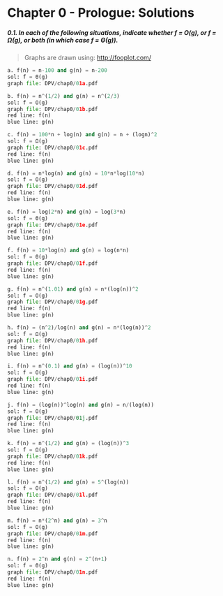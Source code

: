 Chapter 0 - Prologue: Solutions
=============================================

##### 0.1. In each of the following situations, indicate whether f = O(g), or f = Ω(g), or both (in which case f = Θ(g)).

> Graphs are drawn using: http://fooplot.com/

```py
a. f(n) = n-100 and g(n) = n-200
sol: f = Θ(g)
graph file: DPV/chap0/01a.pdf
```
```py
b. f(n) = n^(1/2) and g(n) = n^(2/3)
sol: f = O(g)
graph file: DPV/chap0/01b.pdf
red line: f(n)
blue line: g(n)
```
```py
c. f(n) = 100*n + log(n) and g(n) = n + (logn)^2
sol: f = Ω(g)
graph file: DPV/chap0/01c.pdf
red line: f(n)
blue line: g(n)
```
```py
d. f(n) = n*log(n) and g(n) = 10*n*log(10*n)
sol: f = O(g)
graph file: DPV/chap0/01d.pdf
red line: f(n)
blue line: g(n)
```
```py
e. f(n) = log(2*n) and g(n) = log(3*n)
sol: f = Θ(g)
graph file: DPV/chap0/01e.pdf
red line: f(n)
blue line: g(n)
```
```py
f. f(n) = 10*log(n) and g(n) = log(n*n)
sol: f = Θ(g)
graph file: DPV/chap0/01f.pdf
red line: f(n)
blue line: g(n)
```
```py
g. f(n) = n^(1.01) and g(n) = n*(log(n))^2
sol: f = O(g)
graph file: DPV/chap0/01g.pdf
red line: f(n)
blue line: g(n)
```
```py
h. f(n) = (n^2)/log(n) and g(n) = n*(log(n))^2
sol: f = Ω(g)
graph file: DPV/chap0/01h.pdf
red line: f(n)
blue line: g(n)
```
```py
i. f(n) = n^(0.1) and g(n) = (log(n))^10
sol: f = O(g)
graph file: DPV/chap0/01i.pdf
red line: f(n)
blue line: g(n)
```
```py
j. f(n) = (log(n))^log(n) and g(n) = n/(log(n))
sol: f = O(g)
graph file: DPV/chap0/01j.pdf
red line: f(n)
blue line: g(n)
```
```py
k. f(n) = n^(1/2) and g(n) = (log(n))^3
sol: f = Ω(g)
graph file: DPV/chap0/01k.pdf
red line: f(n)
blue line: g(n)
```
```py
l. f(n) = n^(1/2) and g(n) = 5^(log(n))
sol: f = O(g)
graph file: DPV/chap0/01l.pdf
red line: f(n)
blue line: g(n)
```
```py
m. f(n) = n*(2^n) and g(n) = 3^n
sol: f = O(g)
graph file: DPV/chap0/01m.pdf
red line: f(n)
blue line: g(n)
```
```py
n. f(n) = 2^n and g(n) = 2^(n+1)
sol: f = Θ(g)
graph file: DPV/chap0/01n.pdf
red line: f(n)
blue line: g(n)
```
